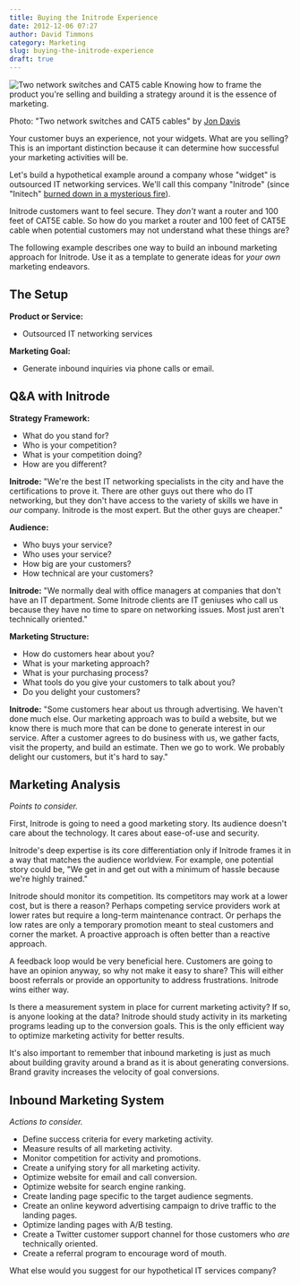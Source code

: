 ```yaml
---
title: Buying the Initrode Experience
date: 2012-12-06 07:27
author: David Timmons
category: Marketing
slug: buying-the-initrode-experience
draft: true
---
```


![Two network switches and CAT5 cable][1]
<span class="img-caption">
  Knowing how to frame the product you're selling and building a strategy
  around it is the essence of marketing.

  Photo: "Two network switches and CAT5 cables" by [Jon Davis][2]
</span>

Your customer buys an experience, not your widgets. What are you
selling? This is an important distinction because it can determine how
successful your marketing activities will be.

Let's build a hypothetical example around a company whose "widget" is
outsourced IT networking services. We'll call this company "Initrode"
(since "Initech" [burned down in a mysterious fire][3]).

Initrode customers want to feel secure. They *don't* want a router and
100 feet of CAT5E cable. So how do you market a router and 100 feet of
CAT5E cable when potential customers may not understand what these
things are?

The following example describes one way to build an inbound marketing
approach for Initrode. Use it as a template to generate ideas for *your
own* marketing endeavors.

## The Setup

**Product or Service:**
-   Outsourced IT networking services

**Marketing Goal:**
-   Generate inbound inquiries via phone calls or email.

## Q&A with Initrode

**Strategy Framework:**
-   What do you stand for?
-   Who is your competition?
-   What is your competition doing?
-   How are you different?

**Initrode:** "We're the best IT networking specialists in the city and
have the certifications to prove it. There are other guys out there who
do IT networking, but they don't have access to the variety of skills we
have in *our* company. Initrode is the most expert. But the other guys
are cheaper."

**Audience:**
-   Who buys your service?
-   Who uses your service?
-   How big are your customers?
-   How technical are your customers?

**Initrode:** "We normally deal with office managers at companies that
don't have an IT department. Some Initrode clients are IT geniuses who
call us because they have no time to spare on networking issues. Most
just aren't technically oriented."

**Marketing Structure:**
-   How do customers hear about you?
-   What is your marketing approach?
-   What is your purchasing process?
-   What tools do you give your customers to talk about you?
-   Do you delight your customers?

**Initrode:** "Some customers hear about us through advertising. We
haven't done much else. Our marketing approach was to build a website,
but we know there is much more that can be done to generate interest in
our service. After a customer agrees to do business with us, we gather
facts, visit the property, and build an estimate. Then we go to work. We
probably delight our customers, but it's hard to say."

## Marketing Analysis

*Points to consider.*

First, Initrode is going to need a good marketing story. Its audience
doesn't care about the technology. It cares about ease-of-use and
security.

Initrode's deep expertise is its core differentiation only if Initrode
frames it in a way that matches the audience worldview. For example, one
potential story could be, "We get in and get out with a minimum of
hassle because we're highly trained."

Initrode should monitor its competition. Its competitors may work at a
lower cost, but is there a reason? Perhaps competing service providers
work at lower rates but require a long-term maintenance contract. Or
perhaps the low rates are only a temporary promotion meant to steal
customers and corner the market. A proactive approach is often better
than a reactive approach.

A feedback loop would be very beneficial here. Customers are going to
have an opinion anyway, so why not make it easy to share? This will
either boost referrals or provide an opportunity to address
frustrations. Initrode wins either way.

Is there a measurement system in place for current marketing activity?
If so, is anyone looking at the data? Initrode should study activity in
its marketing programs leading up to the conversion goals. This is the
only efficient way to optimize marketing activity for better results.

It's also important to remember that inbound marketing is just as much
about building gravity around a brand as it is about generating
conversions. Brand gravity increases the velocity of goal conversions.

## Inbound Marketing System

*Actions to consider.*
-   Define success criteria for every marketing activity.
-   Measure results of all marketing activity.
-   Monitor competition for activity and promotions.
-   Create a unifying story for all marketing activity.
-   Optimize website for email and call conversion.
-   Optimize website for search engine ranking.
-   Create landing page specific to the target audience segments.
-   Create an online keyword advertising campaign to drive traffic to
    the landing pages.
-   Optimize landing pages with A/B testing.
-   Create a Twitter customer support channel for those customers who
    *are* technically oriented.
-   Create a referral program to encourage word of mouth.

What else would you suggest for our hypothetical IT services company?


[1]: {{rootPath}}images/2012/12/buying-the-initrode-experience0.jpg
  "This is not a network switch. It is ease-of-use and security."

[2]: http://commons.wikimedia.org/wiki/File:Network_switches.jpg
  "View the original photo on Wikimedia Commons."

[3]: http://www.imdb.com/title/tt0151804/plotsummary
  "Click here to read more about Office Space."

